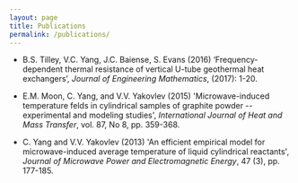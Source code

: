 ```yaml
---
layout: page
title: Publications
permalink: /publications/
---
```


* B.S. Tilley, V.C. Yang, J.C. Baiense, S. Evans (2016) ‘Frequency-dependent thermal resistance of vertical U-tube geothermal heat exchangers’, _Journal of Engineering Mathematics_, (2017): 1-20.

* E.M. Moon, C. Yang, and V.V. Yakovlev (2015) 'Microwave-induced temperature felds in cylindrical samples of graphite powder -- experimental and modeling studies', _International Journal of Heat and Mass Transfer_, vol. 87, No 8, pp. 359-368.

* C. Yang and V.V. Yakovlev (2013) 'An efficient empirical model for microwave-induced average temperature of liquid cylindrical reactants', _Journal of Microwave Power and Electromagnetic Energy_, 47 (3), pp. 177-185.

